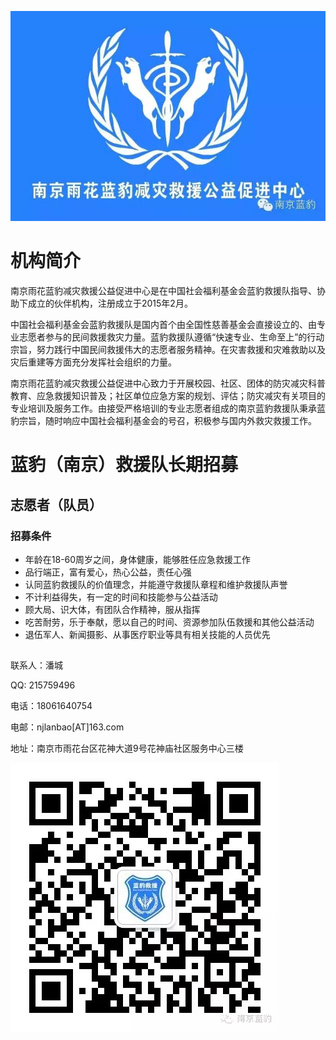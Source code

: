 ![](images/heroimage.jpg)


# 机构简介

南京雨花蓝豹减灾救援公益促进中心是在中国社会福利基金会蓝豹救援队指导、协助下成立的伙伴机构，注册成立于2015年2月。

中国社会福利基金会蓝豹救援队是国内首个由全国性慈善基金会直接设立的、由专业志愿者参与的民间救援救灾力量。蓝豹救援队遵循“快速专业、生命至上”的行动宗旨，努力践行中国民间救援伟大的志愿者服务精神。在灾害救援和灾难救助以及灾后重建等方面充分发挥社会组织的力量。

南京雨花蓝豹减灾救援公益促进中心致力于开展校园、社区、团体的防灾减灾科普教育、应急救援知识普及；社区单位应急方案的规划、评估；防灾减灾有关项目的专业培训及服务工作。由接受严格培训的专业志愿者组成的南京蓝豹救援队秉承蓝豹宗旨，随时响应中国社会福利基金会的号召，积极参与国内外救灾救援工作。


# 蓝豹（南京）救援队长期招募

## 志愿者（队员）

### 招募条件

* 年龄在18-60周岁之间，身体健康，能够胜任应急救援工作
* 品行端正，富有爱心，热心公益，责任心强
* 认同蓝豹救援队的价值理念，并能遵守救援队章程和维护救援队声誉
* 不计利益得失，有一定的时间和技能参与公益活动
* 顾大局、识大体，有团队合作精神，服从指挥
* 吃苦耐劳，乐于奉献，愿以自己的时间、资源参加队伍救援和其他公益活动
* 退伍军人、新闻摄影、从事医疗职业等具有相关技能的人员优先


##

联系人：潘城

QQ: 215759496

电话：18061640754

电邮：njlanbao[AT]163.com

地址：南京市雨花台区花神大道9号花神庙社区服务中心三楼

![](images/weixin-qr.jpg)

